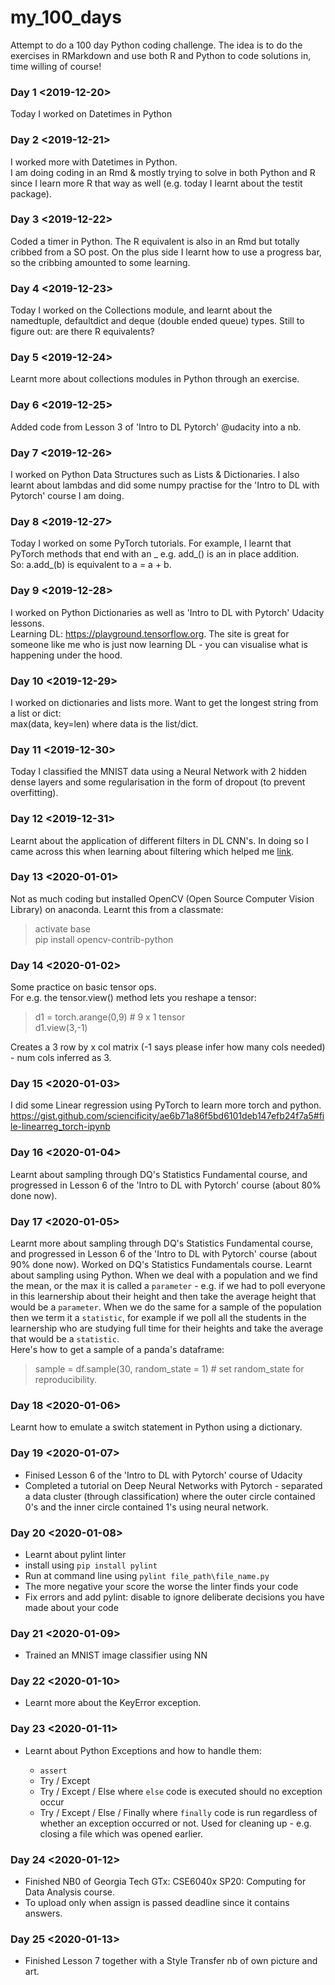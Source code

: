 # my_100_days

Attempt to do a 100 day Python coding challenge. The idea is to do the exercises in RMarkdown and use both R and Python to code solutions in, time willing of course!

### Day 1 <2019-12-20>
Today I worked on  Datetimes in Python

### Day 2 <2019-12-21>
I worked more with Datetimes in Python. <br>
I am doing coding in an Rmd & mostly trying to solve in both Python and R since I learn more R that way as well (e.g. today I learnt about the testit package).

### Day 3 <2019-12-22>
Coded a timer in Python. The R equivalent is also in an Rmd but totally cribbed from a SO post. On the plus side I learnt how to use a progress bar, so the cribbing amounted to some learning. 

### Day 4 <2019-12-23>
Today I worked on the Collections module, and learnt about the namedtuple, defaultdict and deque (double ended queue) types. Still to figure out: are there R equivalents? 

### Day 5 <2019-12-24>
Learnt more about collections modules in Python through an exercise.

### Day 6 <2019-12-25>
Added code from Lesson 3 of 'Intro to DL Pytorch' @udacity into a nb.

### Day 7 <2019-12-26>
I worked on Python Data Structures such as Lists & Dictionaries. I also learnt about lambdas and did some numpy practise for the 'Intro to DL with Pytorch' course I am doing. 

### Day 8 <2019-12-27>
Today I worked on some PyTorch tutorials. For example, I learnt that PyTorch methods that end with an _ e.g. add_() is an in place addition. <br>
So:  a.add_(b) is equivalent to a = a + b. 

### Day 9 <2019-12-28>
I worked on Python Dictionaries as well as 'Intro to DL with Pytorch' Udacity lessons. <br>
Learning DL:  https://playground.tensorflow.org. The site is great for someone like me who is just now learning DL - you can visualise what is happening under the hood.

### Day 10 <2019-12-29>
I worked on dictionaries and lists more. Want to get the longest string from a list or dict: <br>
max(data, key=len) where data is the list/dict.

### Day 11 <2019-12-30>
Today I classified the MNIST data using a Neural Network with 2 hidden dense layers and some regularisation in the form of dropout (to prevent overfitting). 

### Day 12 <2019-12-31>
Learnt about the application of different filters in DL CNN's. In doing so I came across this when learning about filtering which helped me [link](https://www.codingame.com/playgrounds/2524/basic-image-manipulation/filtering).

### Day 13 <2020-01-01>
Not as much coding but installed OpenCV (Open Source Computer Vision Library) on anaconda. Learnt this from a classmate: <br>

> activate base <br>
> pip install opencv-contrib-python

### Day 14 <2020-01-02>
Some practice on basic tensor ops. <br>
For e.g. the tensor.view() method lets you reshape a tensor: <br>

> d1 = torch.arange(0,9) # 9 x 1 tensor <br>
> d1.view(3,-1) 

Creates a 3 row by x col matrix (-1 says please infer how many cols needed) - num cols inferred as 3.

### Day 15 <2020-01-03>
I did some Linear regression using PyTorch to learn more torch and python.<br>
https://gist.github.com/sciencificity/ae6b71a86f5bd6101deb147efb24f7a5#file-linearreg_torch-ipynb

### Day 16 <2020-01-04>
Learnt about sampling through DQ's Statistics Fundamental course, and progressed in Lesson 6 of the 'Intro to DL with Pytorch' course (about 80% done now).

### Day 17 <2020-01-05>
Learnt more about sampling through DQ's Statistics Fundamental course, and progressed in Lesson 6 of the 'Intro to DL with Pytorch' course (about 90% done now). Worked on DQ's Statistics Fundamentals course. Learnt about sampling using Python. When we deal with a population and we find the mean, or the max it is called a `parameter` - e.g. if we had to poll everyone in this learnership about their height and then take the average height that would be a `parameter`.
When we do the same for a sample of the population then we term it a `statistic`, for example if we poll all the students in the learnership who are studying full time for their heights and take the average that would be a `statistic`. <br>
Here's how to get a sample of a panda's dataframe:

> sample = df.sample(30, random_state = 1) # set random_state for reproducibility.

### Day 18 <2020-01-06>
Learnt how to emulate a switch statement in Python using a dictionary.

### Day 19 <2020-01-07>
- Finised Lesson 6 of the 'Intro to DL with Pytorch' course of Udacity
- Completed a tutorial on Deep Neural Networks with Pytorch - separated a data cluster (through classification) where the outer circle contained 0's and the inner circle contained 1's using neural network.

### Day 20 <2020-01-08>
- Learnt about pylint linter
- install using `pip install pylint`
- Run at command line using `pylint file_path\file_name.py`
- The more negative your score the worse the linter finds your code
- Fix errors and add pylint: disable to ignore deliberate decisions you have made about your code

### Day 21 <2020-01-09>
- Trained an MNIST image classifier using NN

### Day 22 <2020-01-10>
- Learnt more about the KeyError exception.

### Day 23 <2020-01-11>
- Learnt about Python Exceptions and how to handle them:

    * `assert`
    * Try / Except 
    * Try / Except / Else where `else` code is executed should no exception occur
    * Try / Except / Else / Finally where `finally` code is run regardless of whether an exception occurred or not. Used for cleaning up - e.g. closing a file which was opened earlier.


### Day 24 <2020-01-12>
- Finished NB0 of Georgia Tech GTx: CSE6040x SP20: Computing for Data Analysis course.
- To upload only when assign is passed deadline since it contains answers.

### Day 25 <2020-01-13>
- Finished Lesson 7 together with a Style Transfer nb of own picture and art.


